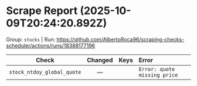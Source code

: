 # Scrape Report (2025-10-09T20:24:20.892Z)

Group: `stocks`  |  Run: https://github.com/AlbertoRoca96/scraping-checks-scheduler/actions/runs/18388177196

| Check | Changed | Keys | Error |
|---|:---:|:--|:--|
| `stock_ntdoy_global_quote` | — |  | `Error: quote missing price` |

